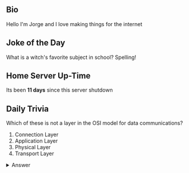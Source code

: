 ## Bio

Hello I'm Jorge and I love making things for the internet

## Joke of the Day

What is a witch's favorite subject in school? Spelling!

## Home Server Up-Time

Its been **11 days** since this server shutdown


## Daily Trivia

Which of these is not a layer in the OSI model for data communications?
 1. Connection Layer
 2. Application Layer
 3. Physical Layer
 4. Transport Layer

<details>
  <summary>Answer</summary>
  Connection Layer
</details>
